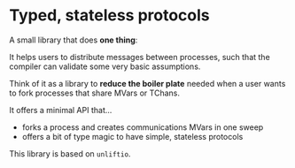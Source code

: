 # Typed, stateless protocols

A small library that does **one thing**:

It helps users to distribute messages between
processes, such that the compiler can validate
some very basic assumptions.

Think of it as a library to **reduce the boiler plate**
needed when a user wants to fork processes that share
MVars or TChans.

It offers a minimal API that...

* forks a process and creates communications MVars in one sweep
* offers a bit of type magic to have simple, stateless protocols

This library is based on `unliftio`.

